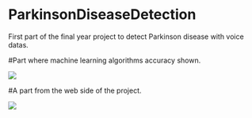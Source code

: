 # ParkinsonDiseaseDetection
 First part of the final year project to detect Parkinson disease with voice datas.

#Part where machine learning algorithms accuracy shown.

<img src="./images/Adsız.png">







 #A part from the web side of the project.



 
<img src="./images/Adsız2.png">

